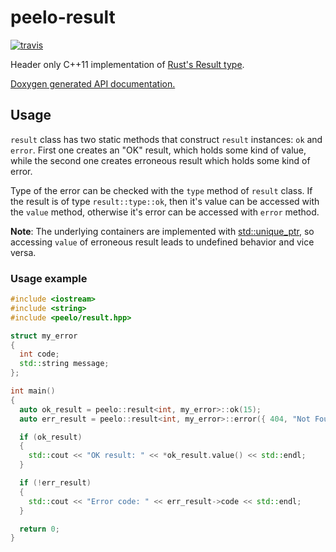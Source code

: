 # peelo-result

[![travis][travis-image]][travis-url]

Header only C++11 implementation of [Rust's Result type].

[Doxygen generated API documentation.][API]

[travis-image]: https://travis-ci.com/peelonet/peelo-result.svg?branch=master
[travis-url]: https://travis-ci.com/peelonet/peelo-result
[Rust's Result type]: https://doc.rust-lang.org/std/result/
[API]: https://peelonet.github.io/peelo-result/index.html

## Usage

`result` class has two static methods that construct `result` instances: `ok`
and `error`. First one creates an "OK" result, which holds some kind of value,
while the second one creates erroneous result which holds some kind of error.

Type of the error can be checked with the `type` method of `result` class. If
the result is of type `result::type::ok`, then it's value can be accessed with
the `value` method, otherwise it's error can be accessed with `error` method.

**Note**: The underlying containers are implemented with [std::unique_ptr], so
accessing `value` of erroneous result leads to undefined behavior and vice
versa.

[std::unique_ptr]: https://en.cppreference.com/w/cpp/memory/unique_ptr

### Usage example

```C++
#include <iostream>
#include <string>
#include <peelo/result.hpp>

struct my_error
{
  int code;
  std::string message;
};

int main()
{
  auto ok_result = peelo::result<int, my_error>::ok(15);
  auto err_result = peelo::result<int, my_error>::error({ 404, "Not Found" });

  if (ok_result)
  {
    std::cout << "OK result: " << *ok_result.value() << std::endl;
  }

  if (!err_result)
  {
    std::cout << "Error code: " << err_result->code << std::endl;
  }

  return 0;
}
```
